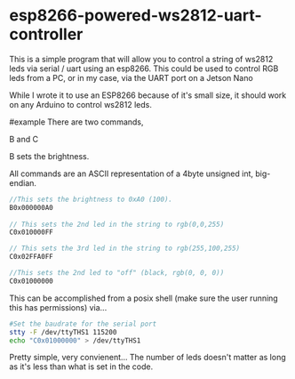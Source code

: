 # esp8266-powered-ws2812-uart-controller
This is a simple program that will allow you to control a string of ws2812 leds via serial / uart using an esp8266.  This could be used to control RGB leds from a PC, or in my case, via the UART port on a Jetson Nano

While I wrote it to use an ESP8266 because of it's small size, it should work on any Arduino to control ws2812 leds.

#example
There are two commands, 

B and C

B sets the brightness.

All commands are an ASCII representation of a 4byte unsigned int, big-endian.

```C
//This sets the brightness to 0xA0 (100).
B0x000000A0 
 
// This sets the 2nd led in the string to rgb(0,0,255)
C0x010000FF 

// This sets the 3rd led in the string to rgb(255,100,255)
C0x02FFA0FF 

//This sets the 2nd led to "off" (black, rgb(0, 0, 0))
C0x01000000 
```

This can be accomplished from a posix shell (make sure the user running this has permissions) via...
```bash
#Set the baudrate for the serial port
stty -F /dev/ttyTHS1 115200
echo "C0x01000000" > /dev/ttyTHS1
```
Pretty simple, very convienent...  The number of leds doesn't matter as long as it's less than what is set in the code.
